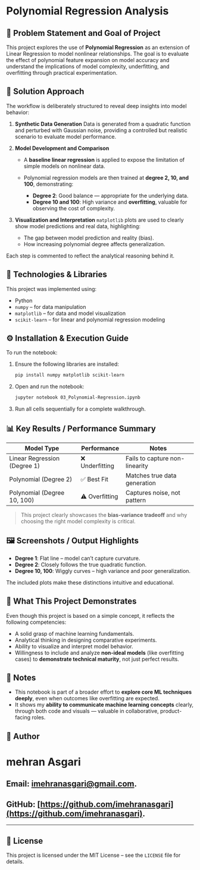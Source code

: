 # Polynomial Regression Analysis

## 🧠 Problem Statement and Goal of Project

This project explores the use of **Polynomial Regression** as an extension of Linear Regression to model nonlinear relationships. The goal is to evaluate the effect of polynomial feature expansion on model accuracy and understand the implications of model complexity, underfitting, and overfitting through practical experimentation.

## 🚀 Solution Approach

The workflow is deliberately structured to reveal deep insights into model behavior:

1. **Synthetic Data Generation**
   Data is generated from a quadratic function and perturbed with Gaussian noise, providing a controlled but realistic scenario to evaluate model performance.

2. **Model Development and Comparison**

   * A **baseline linear regression** is applied to expose the limitation of simple models on nonlinear data.
   * Polynomial regression models are then trained at **degree 2, 10, and 100**, demonstrating:

     * **Degree 2**: Good balance — appropriate for the underlying data.
     * **Degree 10 and 100**: High variance and **overfitting**, valuable for observing the cost of complexity.

3. **Visualization and Interpretation**
   `matplotlib` plots are used to clearly show model predictions and real data, highlighting:

   * The gap between model prediction and reality (bias).
   * How increasing polynomial degree affects generalization.

Each step is commented to reflect the analytical reasoning behind it.

## 🧰 Technologies & Libraries

This project was implemented using:

* Python
* `numpy` – for data manipulation
* `matplotlib` – for data and model visualization
* `scikit-learn` – for linear and polynomial regression modeling

## ⚙️ Installation & Execution Guide

To run the notebook:

1. Ensure the following libraries are installed:

   ```bash
   pip install numpy matplotlib scikit-learn
   ```

2. Open and run the notebook:

   ```bash
   jupyter notebook 03_Polynomial-Regression.ipynb
   ```

3. Run all cells sequentially for a complete walkthrough.

## 📊 Key Results / Performance Summary

| Model Type                   | Performance    | Notes                          |
| ---------------------------- | -------------- | ------------------------------ |
| Linear Regression (Degree 1) | ❌ Underfitting | Fails to capture non-linearity |
| Polynomial (Degree 2)        | ✅ Best Fit     | Matches true data generation   |
| Polynomial (Degree 10, 100)  | ⚠️ Overfitting | Captures noise, not pattern    |

> This project clearly showcases the **bias-variance tradeoff** and why choosing the right model complexity is critical.

## 🖼️ Screenshots / Output Highlights

* **Degree 1**: Flat line – model can’t capture curvature.
* **Degree 2**: Closely follows the true quadratic function.
* **Degree 10, 100**: Wiggly curves – high variance and poor generalization.

The included plots make these distinctions intuitive and educational.

## 📘 What This Project Demonstrates

Even though this project is based on a simple concept, it reflects the following competencies:

* A solid grasp of machine learning fundamentals.
* Analytical thinking in designing comparative experiments.
* Ability to visualize and interpret model behavior.
* Willingness to include and analyze **non-ideal models** (like overfitting cases) to **demonstrate technical maturity**, not just perfect results.

## 📌 Notes

* This notebook is part of a broader effort to **explore core ML techniques deeply**, even when outcomes like overfitting are expected.
* It shows my **ability to communicate machine learning concepts** clearly, through both code and visuals — valuable in collaborative, product-facing roles.

## 👤 Author

# mehran Asgari
## **Email:** [imehranasgari@gmail.com](mailto:imehranasgari@gmail.com).
## **GitHub:** [https://github.com/imehranasgari](https://github.com/imehranasgari).

---

## 📄 License

This project is licensed under the MIT License – see the `LICENSE` file for details.
